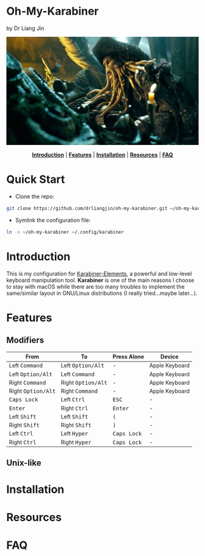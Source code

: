 # Oh-My-Karabiner
by Dr Liang Jin

<p align="center"><img src="/doc/image/davy_jones.jpg" alt="davy_jones"/></p>
<p align="center">
  <b><a href="#introduction">Introduction</a></b>
  |
  <b><a href="#features">Features</a></b>
  |
  <b><a href="#installation">Installation</a></b>
  |
  <b><a href="#resources">Resources</a></b>  
  |
  <b><a href="#features">FAQ</a></b>  
</p>

# Quick Start
- Clone the repo:
```bash
git clone https://github.com/drliangjin/oh-my-karabiner.git ~/oh-my-karabiner
```
- Symlink the configuration file:
```bash
ln -s ~/oh-my-karabiner ~/.config/karabiner
```

# Introduction
This is my configuration for [Karabiner-Elements](https://pqrs.org/osx/karabiner/), a powerful and low-level keyboard manipulation tool. **Karabiner** is one of the main reasons I choose to stay with macOS while there are too many troubles to implement the same/similar layout in GNU/Linux distributions (I really tried...maybe later...).

# Features
## Modifiers
| From                         | To                          | Press Alone            | Device         |
|------------------------------|-----------------------------|------------------------|----------------|
| Left <kbd> Command </kbd>    | Left <kbd>Option/Alt </kbd> | -                      | Apple Keyboard |
| Left <kbd> Option/Alt </kbd> | Left <kbd>Command </kbd>    | -                      | Apple Keyboard |
| Right <kbd> Command</kbd>    | Right <kbd>Option/Alt </kbd>| -                      | Apple Keyboard |
| Right <kbd> Option/Alt</kbd> | Right <kbd>Command </kbd>   | -                      | Apple Keyboard |
| <kbd> Caps Lock</kbd>        | Left <kbd>Ctrl </kbd>       | <kbd>ESC  </kbd>       | -              |
| <kbd> Enter </kbd>           | Right <kbd>Ctrl </kbd>      | <kbd>Enter </kbd>      | -              |
| Left <kbd> Shift </kbd>      | Left <kbd>Shift </kbd>      | <kbd>(   </kbd>        | -              |
| Right <kbd> Shift </kbd>     | Right <kbd>Shift </kbd>     | <kbd>) </kbd>          | -              |
| Left <kbd> Ctrl </kbd>       | Left <kbd>Hyper </kbd>      | <kbd>Caps Lock </kbd>  | -              |
| Right <kbd> Ctrl </kbd>      | Right <kbd>Hyper </kbd>     | <kbd>Caps Lock </kbd>  | -              |

## Unix-like

# Installation
# Resources
# FAQ
